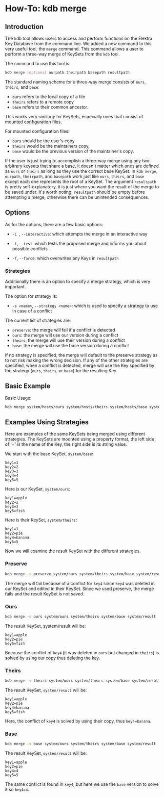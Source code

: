 # How-To: kdb merge

## Introduction

The kdb tool allows users to access and perform functions on the Elektra Key Database from the command line. We added
a new command to this very useful tool, the `merge` command. This command allows a user to perform a three-way merge
of KeySets from the `kdb` tool.

The command to use this tool is:

```sh
kdb merge [options] ourpath theirpath basepath resultpath
```

The standard naming scheme for a three-way merge consists of `ours`, `theirs`, and `base`:

- `ours` refers to the local copy of a file
- `theirs` refers to a remote copy
- `base` refers to their common ancestor.

This works very similarly for KeySets, especially ones that consist of mounted configuration files.

For mounted configuration files:

- `ours` should be the user's copy
- `theirs` would be the maintainers copy,
- `base` would be the previous version of the maintainer's copy.

If the user is just trying to accomplish a three-way merge using any two arbitrary keysets that share a base,
it doesn't matter which ones are defined as `ours` or `theirs` as long as they use the correct base KeySet.
In `kdb merge`, `ourpath`, `theirpath`, and `basepath` work just like `ours`, `theirs`, and `base` except each one represents the
root of a KeySet. The argument `resultpath` is pretty self-explanatory, it is just where you want the result of the merge to be saved under.
It's worth noting, `resultpath` should be empty before attempting a merge, otherwise there can be unintended consequences.

## Options

As for the options, there are a few basic options:

- `-i `, `--interactive`: which attempts the merge in an interactive way

- `-t`,  `--test`: which tests the proposed merge and informs you about possible
				conflicts

- `-f`, `--force`: which overwrites any Keys in `resultpath`

### Strategies

Additionally there is an option to specify a merge strategy, which is very important.

The option for strategy is:

- `-s <name>`, `--strategy <name>`: which is used to specify a strategy to use in case of a conflict

The current list of strategies are:

- `preserve`: the merge will fail if a conflict is detected
- `ours`: the merge will use our version during a conflict
- `theirs`: the merge will use their version during a conflict
- `base`: the merge will use the base version during a conflict

If no strategy is specified, the merge will default to the preserve strategy as to not risk making the wrong decision.
If any of the other strategies are specified, when a conflict is detected, merge will use the Key specified by the
strategy (`ours`, `theirs`, or `base`) for the resulting Key.

## Basic Example

Basic Usage:

```sh
kdb merge system/hosts/ours system/hosts/theirs system/hosts/base system/hosts/result
```

## Examples Using Strategies

Here are examples of the same KeySets being merged using different strategies.
The KeySets are mounted using a property format, the left side of '=' is the name of
the Key, the right side is its string value.

We start with the base KeySet, `system/base`:

	key1=1
	key2=2
	key3=3
	key4=4
	key5=5

Here is our KeySet, `system/ours`:

	key1=apple
	key2=2
	key3=3
	key5=fish

Here is their KeySet, `system/theirs`:

	key1=1
	key2=pie
	key4=banana
	key5=5

Now we will examine the result KeySet with the different strategies.

### Preserve

```sh
kdb merge -s preserve system/ours system/theirs system/base system/result
```

The merge will fail because of a conflict for `key4` since `key4` was deleted in our KeySet and
edited in their KeySet. Since we used preserve, the merge fails and the result KeySet is not saved.

### Ours

```sh
kdb merge -s ours system/ours system/theirs system/base system/result
```

The result KeySet, system/result will be:

	key1=apple
	key2=pie
	key5=fish

Because the conflict of `key4` (it was deleted in `ours` but changed in `theirs`) is solved by using our copy
thus deleting the key.

### Theirs

```sh
kdb merge -s theirs system/ours system/theirs system/base system/result
```

The result KeySet, `system/result` will be:

	key1=apple
	key2=pie
	key4=banana
	key5=fish

Here, the conflict of `key4` is solved by using their copy, thus `key4=banana`.

### Base

```sh
kdb merge -s base system/ours system/theirs system/base system/result
```

The result KeySet, `system/result` will be:

	key1=apple
	key2=pie
	key4=4
	key5=5

The same conflict is found in `key4`, but here we use the `base` version to solve it so `key4=4`.
